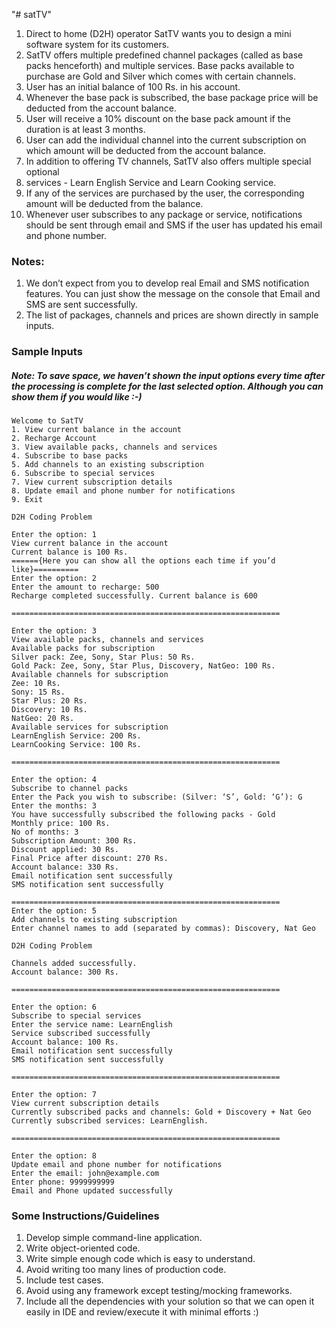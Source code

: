 "# satTV" 

1. Direct to home (D2H) operator SatTV wants you to design a mini software system for its customers.
2.  SatTV offers multiple predefined channel packages (called as base packs henceforth) and multiple services. Base packs available to purchase are Gold and Silver which comes with certain channels.
3. User has an initial balance of 100 Rs. in his account.
4. Whenever the base pack is subscribed, the base package price will be deducted from the account balance.
5. User will receive a 10% discount on the base pack amount if the duration is at least 3 months.
6. User can add the individual channel into the current subscription on which amount will be deducted from the account balance.
7. In addition to offering TV channels, SatTV also offers multiple special optional
8. services - Learn English Service and Learn Cooking service.
9. If any of the services are purchased by the user, the corresponding amount will be deducted from the balance.
10. Whenever user subscribes to any package or service, notifications should be sent through email and SMS if the user has updated his email and phone number.

### Notes:
1. We don’t expect from you to develop real Email and SMS notification
features. You can just show the message on the console that Email and SMS
are sent successfully.
2. The list of packages, channels and prices are shown directly in sample
inputs.

### Sample Inputs
##### Note: To save space, we haven’t shown the input options every time after the processing is complete for the last selected option. Although you can show them if you would like :-)

```
Welcome to SatTV
1. View current balance in the account
2. Recharge Account
3. View available packs, channels and services
4. Subscribe to base packs
5. Add channels to an existing subscription
6. Subscribe to special services
7. View current subscription details
8. Update email and phone number for notifications
9. Exit

D2H Coding Problem

Enter the option: 1
View current balance in the account
Current balance is 100 Rs.
======{Here you can show all the options each time if you’d like}==========
Enter the option: 2
Enter the amount to recharge: 500
Recharge completed successfully. Current balance is 600

============================================================

Enter the option: 3
View available packs, channels and services
Available packs for subscription
Silver pack: Zee, Sony, Star Plus: 50 Rs.
Gold Pack: Zee, Sony, Star Plus, Discovery, NatGeo: 100 Rs.
Available channels for subscription
Zee: 10 Rs.
Sony: 15 Rs.
Star Plus: 20 Rs.
Discovery: 10 Rs.
NatGeo: 20 Rs.
Available services for subscription
LearnEnglish Service: 200 Rs.
LearnCooking Service: 100 Rs.

============================================================

Enter the option: 4
Subscribe to channel packs
Enter the Pack you wish to subscribe: (Silver: ‘S’, Gold: ‘G’): G
Enter the months: 3
You have successfully subscribed the following packs - Gold
Monthly price: 100 Rs.
No of months: 3
Subscription Amount: 300 Rs.
Discount applied: 30 Rs.
Final Price after discount: 270 Rs.
Account balance: 330 Rs.
Email notification sent successfully
SMS notification sent successfully

============================================================
Enter the option: 5
Add channels to existing subscription
Enter channel names to add (separated by commas): Discovery, Nat Geo

D2H Coding Problem

Channels added successfully.
Account balance: 300 Rs.

============================================================

Enter the option: 6
Subscribe to special services
Enter the service name: LearnEnglish
Service subscribed successfully
Account balance: 100 Rs.
Email notification sent successfully
SMS notification sent successfully

============================================================

Enter the option: 7
View current subscription details
Currently subscribed packs and channels: Gold + Discovery + Nat Geo
Currently subscribed services: LearnEnglish.

============================================================

Enter the option: 8
Update email and phone number for notifications
Enter the email: john@example.com
Enter phone: 9999999999
Email and Phone updated successfully

```

### Some Instructions/Guidelines
1. Develop simple command-line application.
2. Write object-oriented code.
3. Write simple enough code which is easy to understand.
4. Avoid writing too many lines of production code.
5. Include test cases.
6. Avoid using any framework except testing/mocking frameworks.
7. Include all the dependencies with your solution so that we can open it
easily in IDE and review/execute it with minimal efforts :)
